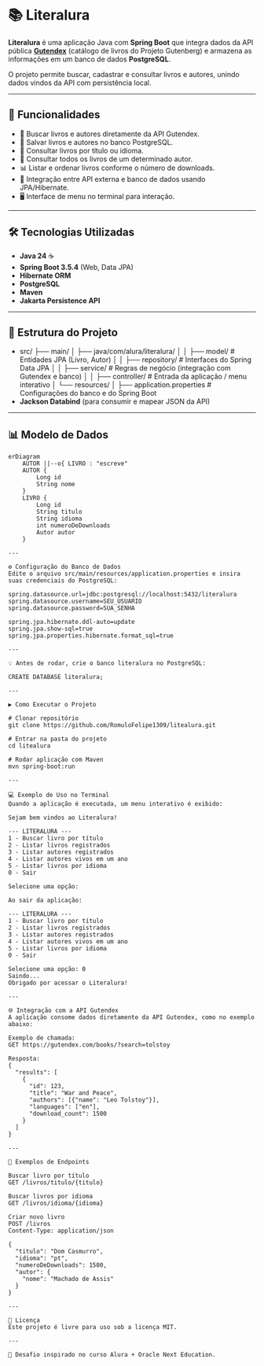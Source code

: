 # 📚 Literalura

**Literalura** é uma aplicação Java com **Spring Boot** que integra dados da API pública **[Gutendex](https://gutendex.com/)** (catálogo de livros do Projeto Gutenberg) e armazena as informações em um banco de dados **PostgreSQL**.

O projeto permite buscar, cadastrar e consultar livros e autores, unindo dados vindos da API com persistência local.

---

## 🚀 Funcionalidades

- 🔎 Buscar livros e autores diretamente da API Gutendex.
- 💾 Salvar livros e autores no banco PostgreSQL.
- 📖 Consultar livros por título ou idioma.
- 👤 Consultar todos os livros de um determinado autor.
- 📊 Listar e ordenar livros conforme o número de downloads.
- 🔄 Integração entre API externa e banco de dados usando JPA/Hibernate.
- 🖥️ Interface de menu no terminal para interação.

---

## 🛠 Tecnologias Utilizadas

- **Java 24** ☕
- **Spring Boot 3.5.4** (Web, Data JPA)
- **Hibernate ORM**
- **PostgreSQL**
- **Maven**
- **Jakarta Persistence API**
  
---

## 📂 Estrutura do Projeto

- src/
├── main/
│ ├── java/com/alura/literalura/
│ │ ├── model/ # Entidades JPA (Livro, Autor)
│ │ ├── repository/ # Interfaces do Spring Data JPA
│ │ ├── service/ # Regras de negócio (integração com Gutendex e banco)
│ │ ├── controller/ # Entrada da aplicação / menu interativo
│ └── resources/
│ ├── application.properties # Configurações do banco e do Spring Boot
- **Jackson Databind** (para consumir e mapear JSON da API)

---

## 📊 Modelo de Dados

```mermaid
erDiagram
    AUTOR ||--o{ LIVRO : "escreve"
    AUTOR {
        Long id
        String nome
    }
    LIVRO {
        Long id
        String titulo
        String idioma
        int numeroDeDownloads
        Autor autor
    }

---

⚙️ Configuração do Banco de Dados
Edite o arquivo src/main/resources/application.properties e insira suas credenciais do PostgreSQL:

spring.datasource.url=jdbc:postgresql://localhost:5432/literalura
spring.datasource.username=SEU_USUARIO
spring.datasource.password=SUA_SENHA

spring.jpa.hibernate.ddl-auto=update
spring.jpa.show-sql=true
spring.jpa.properties.hibernate.format_sql=true

---

💡 Antes de rodar, crie o banco literalura no PostgreSQL:

CREATE DATABASE literalura;

---

▶️ Como Executar o Projeto

# Clonar repositório
git clone https://github.com/RomuloFelipe1309/litealura.git

# Entrar na pasta do projeto
cd litealura

# Rodar aplicação com Maven
mvn spring-boot:run

---

💻 Exemplo de Uso no Terminal
Quando a aplicação é executada, um menu interativo é exibido:

Sejam bem vindos ao Literalura!

--- LITERALURA ---
1 - Buscar livro por título
2 - Listar livros registrados
3 - Listar autores registrados
4 - Listar autores vivos em um ano
5 - Listar livros por idioma
0 - Sair

Selecione uma opção:

Ao sair da aplicação:

--- LITERALURA ---
1 - Buscar livro por título
2 - Listar livros registrados
3 - Listar autores registrados
4 - Listar autores vivos em um ano
5 - Listar livros por idioma
0 - Sair

Selecione uma opção: 0
Saindo...
Obrigado por acessar o Literalura!

---

🌐 Integração com a API Gutendex
A aplicação consome dados diretamente da API Gutendex, como no exemplo abaixo:

Exemplo de chamada:
GET https://gutendex.com/books/?search=tolstoy

Resposta:
{
  "results": [
    {
      "id": 123,
      "title": "War and Peace",
      "authors": [{"name": "Leo Tolstoy"}],
      "languages": ["en"],
      "download_count": 1500
    }
  ]
}

---

📌 Exemplos de Endpoints

Buscar livro por título
GET /livros/titulo/{titulo}

Buscar livros por idioma
GET /livros/idioma/{idioma}

Criar novo livro
POST /livros
Content-Type: application/json

{
  "titulo": "Dom Casmurro",
  "idioma": "pt",
  "numeroDeDownloads": 1500,
  "autor": {
    "nome": "Machado de Assis"
  }
}

---

📜 Licença
Este projeto é livre para uso sob a licença MIT.

---

📖 Desafio inspirado no curso Alura + Oracle Next Education.





